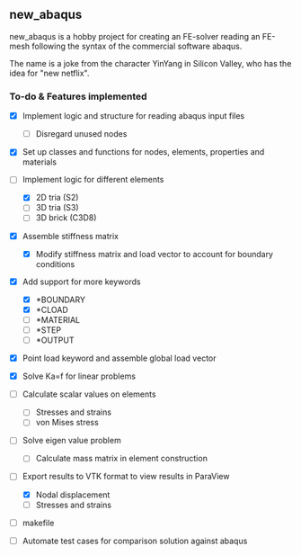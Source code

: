## new_abaqus
new_abaqus is a hobby project for creating an FE-solver reading an FE-mesh following the syntax of the commercial software abaqus. 

The name is a joke from the character YinYang in Silicon Valley, who has the idea for "new netflix".


### To-do & Features implemented
- [x] Implement logic and structure for reading abaqus input files
  - [ ] Disregard unused nodes
- [x] Set up classes and functions for nodes, elements, properties and materials
- [ ] Implement logic for different elements
  - [x] 2D tria (S2)
  - [ ] 3D tria (S3)
  - [ ] 3D brick (C3D8)
- [x] Assemble stiffness matrix
  - [x] Modify stiffness matrix and load vector to account for boundary conditions
- [x] Add support for more keywords
  - [x] *BOUNDARY
  - [x] *CLOAD
  - [ ] *MATERIAL
  - [ ] *STEP
  - [ ] *OUTPUT
- [x] Point load keyword and assemble global load vector
- [x] Solve Ka=f for linear problems
- [ ] Calculate scalar values on elements
  - [ ] Stresses and strains
  - [ ] von Mises stress
- [ ] Solve eigen value problem
  - [ ] Calculate mass matrix in element construction
- [ ] Export results to VTK format to view results in ParaView
  - [x] Nodal displacement
  - [ ] Stresses and strains  
- [ ] makefile
- [ ] Automate test cases for comparison solution against abaqus




